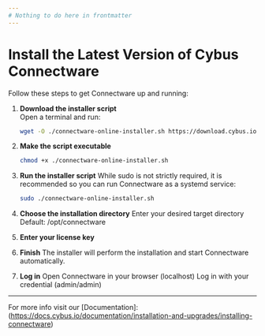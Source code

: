 ```yaml
---
# Nothing to do here in frontmatter
---
```


<!-- Hotspot-Shortcode: Bild + Unified Namespace -->
<div class="hotspot-block float-right ml-6 mb-6 w-full sm:w-1/2 lg:w-1/2"
     data-image="../images/connectware.jpg">
</div>

# Install the Latest Version of Cybus Connectware

Follow these steps to get Connectware up and running:

1. **Download the installer script**  
   Open a terminal and run:  
   ``` bash
   wget -O ./connectware-online-installer.sh https://download.cybus.io/latest/connectware-online-installer.sh
   ```
2. **Make the script executable**
    ``` bash
    chmod +x ./connectware-online-installer.sh
    ```

3. **Run the installer script**
    While sudo is not strictly required, it is recommended so you can run Connectware as a systemd service:
    ``` bash
    sudo ./connectware-online-installer.sh
    ```

4. **Choose the installation directory**
    Enter your desired target directory
    Default: /opt/connectware

5. **Enter your license key**

6. **Finish**
    The installer will perform the installation and start Connectware automatically.

7. **Log in**
    Open Connectware in your browser (localhost) 
    Log in with your credential (admin/admin)
    
---

For more info visit our [Documentation]: (https://docs.cybus.io/documentation/installation-and-upgrades/installing-connectware)